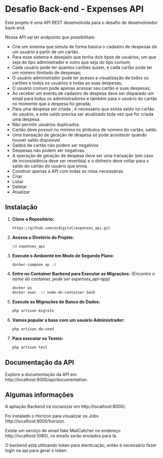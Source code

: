 # Desafio Back-end - Expenses API

Este projeto é uma API REST desenvolvida para o desafio de desenvolvedor back-end.


Nossa API vai ter endpoints que possibilitam

* Crie um sistema que simula de forma básica o cadastro de despesas de um usuário a partir de um cartão.
* Para esse sistema é desejado que tenha dois tipos de usuários, um que seja do tipo administrador e outro que seja do tipo comum;
* Cada usuário pode ter quantos cartões quiser, e cada cartão pode ter um número ilimitado de despesas;
* O usuário administrador pode ter acesso a visualização de todos os cartões e todos os usuários e todas as suas despesas;
* O usuário comum pode apenas acessar seu cartão e suas despesas;
* Ao receber um evento de cadastro de despesa deve ser disparado um email para todos os administradores e também para o usuário do cartão no momento que a despesa foi gerada;
* Para uma despesa ser criada , é necessário que exista saldo no cartão do usuário, e este saldo precisa ser atualizado toda vez que for criada uma despesa.
* Não permitir usuários duplicados.
* Cartão deve possuir no mínimo os atributos de número do cartão, saldo.
* Uma transação de geração de despesa só pode acontecer quando houver saldo disponível
* Saldos de cartão não podem ser negativos
* Despesas não podem ser negativas.
* A operação de geração de despesa deve ser uma transação (em caso de inconsistência deve ser revertida) e o dinheiro deve voltar para o saldo do cartão do usuário que envia.
* Construir apenas a API com todas as rotas necessárias
* Criar
* Listar
* Deletar
* Atualizar


## Instalação

1. **Clone o Repositório:**
    ```bash
    https://github.com/ocdigital/expenses_api.git
    ```

2. **Acesse o Diretório do Projeto:**
    ```bash
    cd expenses_api
    ```

5. **Execute o Ambiente em Modo de Segundo Plano:**
    ```bash
    docker-compose up -d
    ```

7. **Entre no Container Backend para Executar as Migrações:**
    *(Encontre o nome do container, pode ser expenses_api-app)*
    ```bash
    docker ps
    docker exec -it nome-do-container bash
    ```

8. **Execute as Migrações do Banco de Dados:**
    ```bash
    php artisan migrate
    ```

9. **Vamos popular a base com um usuário Administrador:**
    ```bash
    php artisan db:seed
    ```

10. **Para executar os Testes:**
    ```bash
    php artisan test
    ```

## Documentação da API

Explore a documentação da API em http://localhost:8000/api/documentation.

## Algumas informações

A apliação Backend irá inicianizar em http://localhost:8000/.

Foi instalado o Horizon para visualizar os Jobs http://localhost:8000/horizon.

Existe um serviço de email fake MailCatcher no endereço http://localhost:1080/, os emails serão enviados para lá.

O backend está utilizando token para atenticação, então é necessário fazer login na api
para gerar o token.
